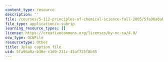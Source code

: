 ```yaml
---
content_type: resource
description: ''
file: /courses/5-112-principles-of-chemical-science-fall-2005/5fa96a0ab30ec1d9211c45af725f8b35_qK6DgAM-q7U.srt
file_type: application/x-subrip
learning_resource_types: []
license: https://creativecommons.org/licenses/by-nc-sa/4.0/
ocw_type: OCWFile
resourcetype: Other
title: 3play caption file
uid: 5fa96a0a-b30e-c1d9-211c-45af725f8b35
---
```

